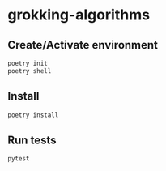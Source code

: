 # grokking-algorithms

## Create/Activate environment
```bash
poetry init
poetry shell
```

## Install
```bash
poetry install
```

## Run tests
```bash
pytest
```
